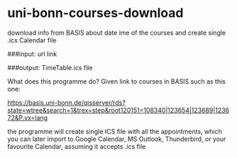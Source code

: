 # uni-bonn-courses-download
download info from BASIS about date	ime of the courses and create single .ics Calendar file

###input: url link


###output: TimeTable.ics file

What does this programme do?
Given link to courses in BASIS such as this one:

 https://basis.uni-bonn.de/qisserver/rds?state=wtree&search=1&trex=step&root120151=108340|123654|123689|123672&P.vx=lang

the programme will create single ICS file with all the appointments,
which you can later import to Google Calendar, MS Outlook, Thunderbird,
or your favourite Calendar, assuming it accepts .ics file



